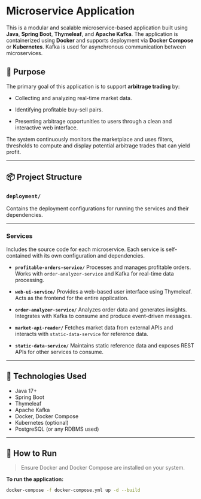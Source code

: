 # Microservice Application

This is a modular and scalable microservice-based application built using **Java**, **Spring Boot**, **Thymeleaf**, and **Apache Kafka**. The application is containerized using **Docker** and supports deployment via **Docker Compose** or **Kubernetes**. Kafka is used for asynchronous communication between microservices.

## 🎯 Purpose

The primary goal of this application is to support **arbitrage trading** by:

- Collecting and analyzing real-time market data.

- Identifying profitable buy-sell pairs.

- Presenting arbitrage opportunities to users through a clean and interactive web interface.


The system continuously monitors the marketplace and uses filters, thresholds to compute and display potential arbitrage trades that can yield profit.

---

## 📦 Project Structure

### `deployment/`

Contains the deployment configurations for running the services and their dependencies.

---

### Services

Includes the source code for each microservice. Each service is self-contained with its own configuration and dependencies.

* **`profitable-orders-service/`**
  Processes and manages profitable orders. Works with `order-analyzer-service` and Kafka for real-time data processing.

* **`web-ui-service/`**
  Provides a web-based user interface using Thymeleaf. Acts as the frontend for the entire application.

* **`order-analyzer-service/`**
  Analyzes order data and generates insights. Integrates with Kafka to consume and produce event-driven messages.

* **`market-api-reader/`**
  Fetches market data from external APIs and interacts with `static-data-service` for reference data.

* **`static-data-service/`**
  Maintains static reference data and exposes REST APIs for other services to consume.

---

## 🚀 Technologies Used

* Java 17+
* Spring Boot
* Thymeleaf
* Apache Kafka
* Docker, Docker Compose
* Kubernetes (optional)
* PostgreSQL (or any RDBMS used)

---

## 🧪 How to Run

> Ensure Docker and Docker Compose are installed on your system.

**To run the application:**

```bash
docker-compose -f docker-compose.yml up -d --build
```
